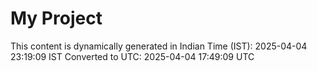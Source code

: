 # My Project

This content is dynamically generated in Indian Time (IST): 2025-04-04 23:19:09 IST
Converted to UTC: 2025-04-04 17:49:09 UTC
